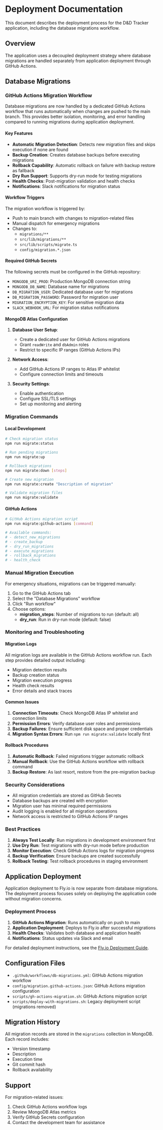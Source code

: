# Deployment Documentation

This document describes the deployment process for the D&D Tracker application, including the database migrations workflow.

## Overview

The application uses a decoupled deployment strategy where database migrations are handled separately from application deployment through GitHub Actions.

## Database Migrations

### GitHub Actions Migration Workflow

Database migrations are now handled by a dedicated GitHub Actions workflow that runs automatically when changes are pushed to the main branch. This provides better isolation, monitoring, and error handling compared to running migrations during application deployment.

#### Key Features

- **Automatic Migration Detection**: Detects new migration files and skips execution if none are found
- **Backup Creation**: Creates database backups before executing migrations
- **Rollback Capability**: Automatic rollback on failure with backup restore as fallback
- **Dry Run Support**: Supports dry-run mode for testing migrations
- **Health Checks**: Post-migration validation and health checks
- **Notifications**: Slack notifications for migration status

#### Workflow Triggers

The migration workflow is triggered by:

- Push to main branch with changes to migration-related files
- Manual dispatch for emergency migrations
- Changes to:
  - `migrations/**`
  - `src/lib/migrations/**`
  - `src/lib/scripts/migrate.ts`
  - `config/migration.*.json`

#### Required GitHub Secrets

The following secrets must be configured in the GitHub repository:

- `MONGODB_URI_PROD`: Production MongoDB connection string
- `MONGODB_DB_NAME`: Database name for migrations
- `DB_MIGRATION_USER`: Dedicated database user for migrations
- `DB_MIGRATION_PASSWORD`: Password for migration user
- `MIGRATION_ENCRYPTION_KEY`: For sensitive migration data
- `SLACK_WEBHOOK_URL`: For migration status notifications

#### MongoDB Atlas Configuration

1. **Database User Setup**:
   - Create a dedicated user for GitHub Actions migrations
   - Grant `readWrite` and `dbAdmin` roles
   - Restrict to specific IP ranges (GitHub Actions IPs)

2. **Network Access**:
   - Add GitHub Actions IP ranges to Atlas IP whitelist
   - Configure connection limits and timeouts

3. **Security Settings**:
   - Enable authentication
   - Configure SSL/TLS settings
   - Set up monitoring and alerting

### Migration Commands

#### Local Development

```bash
# Check migration status
npm run migrate:status

# Run pending migrations
npm run migrate:up

# Rollback migrations
npm run migrate:down [steps]

# Create new migration
npm run migrate:create "Description of migration"

# Validate migration files
npm run migrate:validate
```

#### GitHub Actions

```bash
# GitHub Actions migration script
npm run migrate:github-actions [command]

# Available commands:
# - detect_new_migrations
# - create_backup
# - dry_run_migrations
# - execute_migrations
# - rollback_migrations
# - health_check
```

### Manual Migration Execution

For emergency situations, migrations can be triggered manually:

1. Go to the GitHub Actions tab
2. Select the "Database Migrations" workflow
3. Click "Run workflow"
4. Choose options:
   - **migration_steps**: Number of migrations to run (default: all)
   - **dry_run**: Run in dry-run mode (default: false)

### Monitoring and Troubleshooting

#### Migration Logs

All migration logs are available in the GitHub Actions workflow run. Each step provides detailed output including:

- Migration detection results
- Backup creation status
- Migration execution progress
- Health check results
- Error details and stack traces

#### Common Issues

1. **Connection Timeouts**: Check MongoDB Atlas IP whitelist and connection limits
2. **Permission Errors**: Verify database user roles and permissions
3. **Backup Failures**: Ensure sufficient disk space and proper credentials
4. **Migration Syntax Errors**: Run `npm run migrate:validate` locally first

#### Rollback Procedures

1. **Automatic Rollback**: Failed migrations trigger automatic rollback
2. **Manual Rollback**: Use the GitHub Actions workflow with rollback command
3. **Backup Restore**: As last resort, restore from the pre-migration backup

### Security Considerations

- All migration credentials are stored as GitHub Secrets
- Database backups are created with encryption
- Migration user has minimal required permissions
- Audit logging is enabled for all migration operations
- Network access is restricted to GitHub Actions IP ranges

### Best Practices

1. **Always Test Locally**: Run migrations in development environment first
2. **Use Dry Run**: Test migrations with dry-run mode before production
3. **Monitor Execution**: Check GitHub Actions logs for migration progress
4. **Backup Verification**: Ensure backups are created successfully
5. **Rollback Testing**: Test rollback procedures in staging environment

## Application Deployment

Application deployment to Fly.io is now separate from database migrations. The deployment process focuses solely on deploying the application code without migration concerns.

### Deployment Process

1. **GitHub Actions Migration**: Runs automatically on push to main
2. **Application Deployment**: Deploys to Fly.io after successful migrations
3. **Health Checks**: Validates both database and application health
4. **Notifications**: Status updates via Slack and email

For detailed deployment instructions, see the [Fly.io Deployment Guide](./flyio-deployment.md).

## Configuration Files

- `.github/workflows/db-migrations.yml`: GitHub Actions migration workflow
- `config/migration.github-actions.json`: GitHub Actions migration configuration
- `scripts/gh-actions-migration.sh`: GitHub Actions migration script
- `scripts/deploy-with-migrations.sh`: Legacy deployment script (migrations removed)

## Migration History

All migration records are stored in the `migrations` collection in MongoDB. Each record includes:

- Version timestamp
- Description
- Execution time
- Git commit hash
- Rollback availability

## Support

For migration-related issues:

1. Check GitHub Actions workflow logs
2. Review MongoDB Atlas metrics
3. Verify GitHub Secrets configuration
4. Contact the development team for assistance